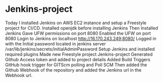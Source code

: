 # Jenkins-project
Today I installed Jenkins on AWS EC2 instance and setup a Freestyle project for CI/CD. 
Installed openjdk before installing Jenkins 
Then Installed Jenkins 
Gave UFW permissions on port 8080
Enabled the UFW on port 8080
Login to Jenkins on localhost http://16.170.243.249:8080/
Logged in with the Initial password located in jenkins server /var/lib/jenkins/secrets/initialAdminPassword
Setup Jenkins and installed required plugins 
Made new Freestyle project Jenkins-project 
Generated Github Access token and added to project details 
Added Build Triggers 
GitHub hook trigger for GITScm polling    and
Poll SCM
Then added the Github Webhook of the repository and added the Jenkins url in the Webhook url.
